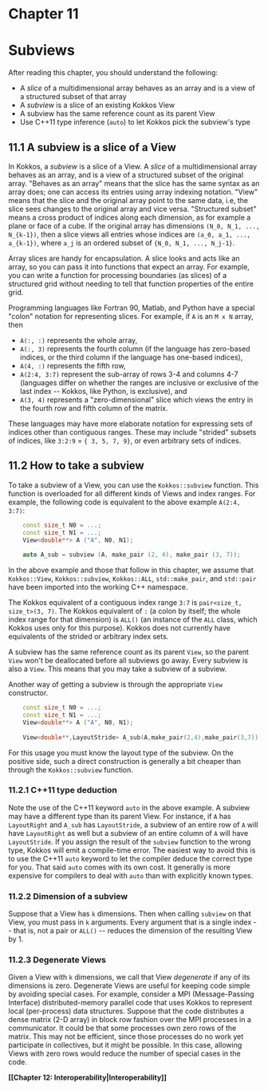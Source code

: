# Chapter 11

# Subviews

After reading this chapter, you should understand the following:

*  A _slice_ of a multidimensional array behaves as an array and is a view of a structured subset of that array
*  A _subview_ is a slice of an existing Kokkos View
*  A subview has the same reference count as its parent View
*  Use C++11 type inference (`auto`) to let Kokkos pick the subview's type

## 11.1 A subview is a slice of a View

In Kokkos, a _subview_ is a slice of a View. A _slice_ of a multidimensional array behaves as an array, and is a view of a
structured subset of the original array. "Behaves as an array" means that the slice has the same syntax as an array does; one can access its entries using array indexing notation. "View" means that the slice and the original array point to the same data, i.e, the slice sees changes to the original array and vice versa. "Structured subset" means a cross product of indices along each dimension, as for example a plane or face of a cube. If the original array has dimensions `(N_0, N_1, ..., N_{k-1})`, then a slice views all entries whose indices are `(a_0, a_1, ..., a_{k-1})`, where `a_j` is an ordered subset of `{N_0, N_1, ..., N_j-1}`.

Array slices are handy for encapsulation. A slice looks and acts like an array, so you can pass it into functions that expect an array. For example, you can write a function for processing boundaries (as slices) of a structured grid without needing to tell that function properties of the entire grid.

Programming languages like Fortran 90, Matlab, and Python have a special "colon" notation for representing slices. For example, if `A` is an `M x N` array, then

* `A(:, :)` represents the whole array,
* `A(:, 3)` represents the fourth column (if the language has zero-based indices, 
   or the third column if the language has one-based indices),
* `A(4, :)` represents the fifth row,
* `A(2:4, 3:7)` represent the sub-array of rows 3-4 and columns 4-7 (languages
   differ on whether the ranges are inclusive or exclusive of the last index --
   Kokkos, like Python, is exclusive), and
* `A(3, 4)` represents a "zero-dimensional" slice which views the entry 
   in the fourth row and fifth column of the matrix.

These languages may have more elaborate notation for expressing sets of indices other than contiguous ranges.  These may include "strided" subsets of indices, like `3:2:9` = `{ 3, 5, 7, 9}`, or even arbitrary sets of indices.


## 11.2 How to take a subview

To take a subview of a View, you can use the `Kokkos::subview` function. This function is overloaded for all different kinds of Views and index ranges. For example, the following code is equivalent to the above example `A(2:4, 3:7)`:

```c++
    const size_t N0 = ...;
    const size_t N1 = ...;
    View<double**> A ("A", N0, N1);
    
    auto A_sub = subview (A, make_pair (2, 4), make_pair (3, 7));
```

In the above example and those that follow in this chapter, we assume that `Kokkos::View`, `Kokkos::subview`, `Kokkos::ALL`, `std::make_pair`, and `std::pair` have been imported into the working C++ namespace.

The Kokkos equivalent of a contiguous index range `3:7` is `pair<size_t, size_t>(3, 7)`. The Kokkos equivalent of
`:` (a colon by itself; the whole index range for that dimension) is `ALL()` (an instance of the `ALL` class, which Kokkos uses only for this purpose). Kokkos does not currently have equivalents of the strided or arbitrary index sets.

A subview has the same reference count as its parent `View`, so the parent `View` won't be deallocated before all subviews go away. Every subview is also a `View`. This means that you may take a subview of a subview.

Another way of getting a subview is through the appropriate `View` constructor.

```c++
    const size_t N0 = ...;
    const size_t N1 = ...;
    View<double**> A ("A", N0, N1);
    
    View<double**,LayoutStride> A_sub(A,make_pair(2,4),make_pair(3,7));
```

For this usage you must know the layout type of the subview. On the positive side, such a direct construction is generally a bit cheaper than through the `Kokkos::subview` function.

### 11.2.1 C++11 type deduction

Note the use of the C++11 keyword `auto` in the above example. A subview may have a different type than its parent View. For instance, if `A` has `LayoutRight` and `A_sub` has `LayoutStride`, a subview of an entire row of `A` will have `LayoutRight` as well but a subview of an entire column of `A` will have `LayoutStride`. If you assign the result of the `subview` function to the wrong type, Kokkos will emit a compile-time error. The easiest way to avoid this is to use the C++11 `auto` keyword to let the compiler deduce the correct type for you. That said `auto` comes with its own cost. It generally is more expensive for compilers to deal with `auto` than with explicitly known types.

### 11.2.2 Dimension of a subview

Suppose that a View has `k` dimensions. Then when calling `subview` on that View, you must pass in `k` arguments. Every argument that is a single index -- that is, not a pair or `ALL()` -- reduces the dimension of the resulting View by 1.

### 11.2.3 Degenerate Views

Given a View with `k` dimensions, we call that View _degenerate_ if any of its dimensions is zero. Degenerate Views are useful for keeping code simple by avoiding special cases. For example, consider a MPI (Message-Passing Interface) distributed-memory parallel code that uses Kokkos to represent local (per-process) data structures. Suppose that the code distributes a dense matrix (2-D array) in block row fashion over the MPI processes in a communicator. It could be that some processes own zero rows of the matrix. This may not be efficient, since those processes do no work yet participate in collectives, but it might be possible. In this case, allowing Views with zero rows would reduce the number of special cases in the code.
  
**[[Chapter 12: Interoperability|Interoperability]]**